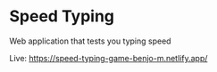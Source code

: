 # Speed Typing

Web application that tests you typing speed

Live: https://speed-typing-game-benjo-m.netlify.app/
